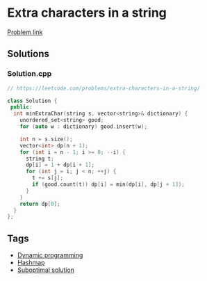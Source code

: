 # Extra characters in a string

[Problem link](https://leetcode.com/problems/extra-characters-in-a-string/)

## Solutions


### Solution.cpp
```cpp
// https://leetcode.com/problems/extra-characters-in-a-string/

class Solution {
 public:
  int minExtraChar(string s, vector<string>& dictionary) {
    unordered_set<string> good;
    for (auto w : dictionary) good.insert(w);

    int n = s.size();
    vector<int> dp(n + 1);
    for (int i = n - 1; i >= 0; --i) {
      string t;
      dp[i] = 1 + dp[i + 1];
      for (int j = i; j < n; ++j) {
        t += s[j];
        if (good.count(t)) dp[i] = min(dp[i], dp[j + 1]);
      }
    }
    return dp[0];
  }
};
```
## Tags

* [Dynamic programming](/README.md#Dynamic_programming)
* [Hashmap](/README.md#Hashmap)
* [Suboptimal solution](/README.md#Suboptimal_solution)
